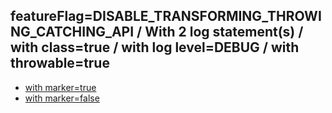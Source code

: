## featureFlag=DISABLE_TRANSFORMING_THROWING_CATCHING_API / With 2 log statement(s) / with class=true / with log level=DEBUG / with throwable=true

* [with marker=true](marker-true/index.md)
* [with marker=false](marker-false/index.md)


